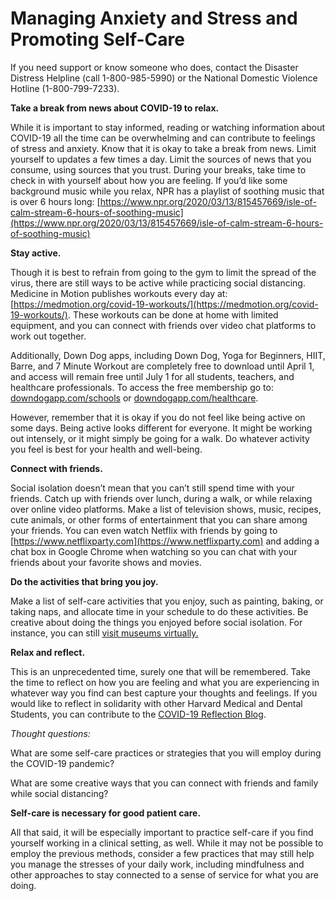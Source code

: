 # Managing Anxiety and Stress and Promoting Self-Care

If you need support or know someone who does, contact the Disaster Distress Helpline \(call 1-800-985-5990\) or the National Domestic Violence Hotline \(1-800-799-7233\). 

**Take a break from news about COVID-19 to relax.** 

While it is important to stay informed, reading or watching information about COVID-19 all the time can be overwhelming and can contribute to feelings of stress and anxiety. Know that it is okay to take a break from news. Limit yourself to updates a few times a day. Limit the sources of news that you consume, using sources that you trust. During your breaks, take time to check in with yourself about how you are feeling. If you’d like some background music while you relax, NPR has a playlist of soothing music that is over 6 hours long: [https://www.npr.org/2020/03/13/815457669/isle-of-calm-stream-6-hours-of-soothing-music](https://www.npr.org/2020/03/13/815457669/isle-of-calm-stream-6-hours-of-soothing-music)  

**Stay active.** 

Though it is best to refrain from going to the gym to limit the spread of the virus, there are still ways to be active while practicing social distancing. Medicine in Motion publishes workouts every day at: [https://medmotion.org/covid-19-workouts/](https://medmotion.org/covid-19-workouts/). These workouts can be done at home with limited equipment, and you can connect with friends over video chat platforms to work out together.   


Additionally, Down Dog apps, including Down Dog, Yoga for Beginners, HIIT, Barre, and 7 Minute Workout are completely free to download until April 1, and access will remain free until July 1 for all students, teachers, and healthcare professionals. To access the free membership go to: [downdogapp.com/schools](https://www.downdogapp.com/schools) or [downdogapp.com/healthcare](https://www.downdogapp.com/healthcare).   


However, remember that it is okay if you do not feel like being active on some days. Being active looks different for everyone. It might be working out intensely, or it might simply be going for a walk. Do whatever activity you feel is best for your health and well-being.  


**Connect with friends.** 

Social isolation doesn’t mean that you can’t still spend time with your friends. Catch up with friends over lunch, during a walk, or while relaxing over online video platforms. Make a list of television shows, music, recipes, cute animals, or other forms of entertainment that you can share among your friends. You can even watch Netflix with friends by going to [https://www.netflixparty.com](https://www.netflixparty.com) and adding a chat box in Google Chrome when watching so you can chat with your friends about your favorite shows and movies.   


**Do the activities that bring you joy.** 

Make a list of self-care activities that you enjoy, such as painting, baking, or taking naps, and allocate time in your schedule to do these activities. Be creative about doing the things you enjoyed before social isolation. For instance, you can still [visit museums virtually.](https://artsandculture.google.com/partner?hl=en&tab=pop)  


**Relax and reflect.**

This is an unprecedented time, surely one that will be remembered. Take the time to reflect on how you are feeling and what you are experiencing in whatever way you find can best capture your thoughts and feelings. If you would  like to reflect in solidarity with other Harvard Medical and Dental Students, you can contribute to the [COVID-19 Reflection Blog](https://docs.google.com/forms/d/e/1FAIpQLSfDXWUtL0c6OmiVphV8g8l070tGvIb8plYleNvbua8PB5xG5g/viewform).  


_Thought questions:_

What are some self-care practices or strategies that you will employ during the COVID-19 pandemic?

What are some creative ways that you can connect with friends and family while social distancing?  


**Self-care is necessary for good patient care.**

All that said, it will be especially important to practice self-care if you find yourself working in a clinical setting, as well.  While it may not be possible to employ the previous methods, consider a few practices that may still help you manage the stresses of your daily work, including mindfulness and other approaches to stay connected to a sense of service for what you are doing.  


